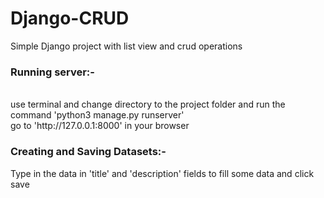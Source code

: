 # Django-CRUD
Simple Django project with list view and crud operations<br>
<h3>Running server:-</h3><br>
use terminal and change directory to the project folder and run the command 'python3 manage.py runserver'<br>
go to 'http://127.0.0.1:8000' in your browser<br>
<h3>Creating and Saving Datasets:-</h3>
Type in the data in 'title' and 'description' fields to fill some data and click save

  

